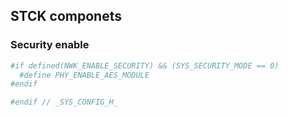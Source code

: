 ## STCK componets

### Security enable
```sh
#if defined(NWK_ENABLE_SECURITY) && (SYS_SECURITY_MODE == 0)
  #define PHY_ENABLE_AES_MODULE
#endif

#endif // _SYS_CONFIG_H_
```
